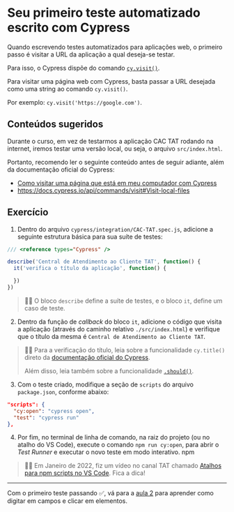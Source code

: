 # Seu primeiro teste automatizado escrito com Cypress

Quando escrevendo testes automatizados para aplicações web, o primeiro passo é visitar a URL da aplicação a qual deseja-se testar.

Para isso, o Cypress dispõe do comando [`cy.visit()`](https://on.cypress.io/visit).

Para visitar uma página web com Cypress, basta passar a URL desejada como uma string ao comando `cy.visit()`.

Por exemplo: `cy.visit('https://google.com')`.

## Conteúdos sugeridos

Durante o curso, em vez de testarmos a aplicação CAC TAT rodando na internet, iremos testar uma versão local, ou seja, o arquivo `src/index.html`.

Portanto, recomendo ler o seguinte conteúdo antes de seguir adiante, além da documentação oficial do Cypress:

- [Como visitar uma página que está em meu computador com Cypress](https://talkingabouttesting.com/2021/02/11/como-visitar-uma-pagina-que-esta-em-meu-computador-com-cypress/)
- https://docs.cypress.io/api/commands/visit#Visit-local-files

## Exercício

1. Dentro do arquivo `cypress/integration/CAC-TAT.spec.js`, adicione a seguinte estrutura básica para sua suíte de testes:

```js
/// <reference types="Cypress" />

describe('Central de Atendimento ao Cliente TAT', function() {
  it('verifica o título da aplicação', function() {

  })
})

```

> 👨‍🏫 O bloco `describe` define a suíte de testes, e o bloco `it`, define um caso de teste.

2. Dentro da função de _callback_ do bloco `it`, adicione o código que visita a aplicação (através do caminho relativo `./src/index.html`) e verifique que o título da mesma é `Central de Atendimento ao Cliente TAT`.

> 👨‍🏫 Para a verificação do título, leia sobre a funcionalidade `cy.title()` direto da [documentação oficial do Cypress](https://on.cypress.io/title).
>
> Além disso, leia também sobre a funcionalidade [`.should()`](https://on.cypress.io/should).

3. Com o teste criado, modifique a seção de `scripts` do arquivo `package.json`, conforme abaixo:

```json
"scripts": {
  "cy:open": "cypress open",
  "test": "cypress run"
},

```

4. Por fim, no terminal de linha de comando, na raiz do projeto (ou no atalho do VS Code), execute o comando `npm run cy:open`, para abrir o _Test Runner_ e executar o novo teste em modo interativo.
npm 
> 👨‍🏫 Em Janeiro de 2022, fiz um vídeo no canal TAT chamado [Atalhos para npm scripts no VS Code](https://youtu.be/yq-6cNN29hA). Fica a dica!

___

Com o primeiro teste passando ✅, vá para a [aula 2](./02.md) para aprender como digitar em campos e clicar em elementos.
